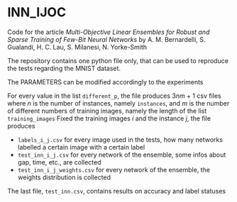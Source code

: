 # INN_IJOC

Code for the article *Multi-Objective Linear Ensembles for Robust and Sparse Training of Few-Bit Neural Networks*
by A. M. Bernardelli, S. Gualandi, H. C. Lau, S. Milanesi, N. Yorke-Smith

The repository contains one python file only, that can be used to reproduce the tests regarding the MNIST dataset.


The PARAMETERS can be modified accordingly to the experiments

For every value in the list `different_p`, the file produces 3*nm* + 1 csv files
where *n* is the number of instances, namely `instances`, and *m* is the number of different numbers of
training images, namely the length of the list `training_images`
Fixed the training images *i* and the instance *j*, the file produces
- `labels_i_j.csv`
    for every image used in the tests, how many networks labelled a certain image with a certain label
- `test_inn_i_j.csv`
    for every network of the ensemble, some infos about gap, time, etc., are collected
- `test_inn_i_j_weights.csv`
    for every network of the ensemble, the weights distribution is collected
  
The last file, `test_inn.csv`, contains results on accuracy and label statuses
